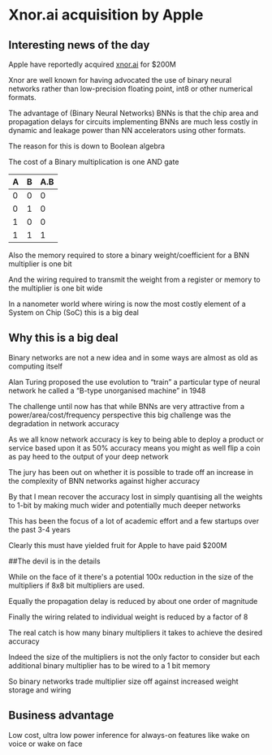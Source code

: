 # Xnor.ai acquisition by Apple

## Interesting news of the day

Apple have reportedly acquired [xnor.ai](https://xnor.ai) for $200M

Xnor are well known for having advocated the use of binary neural networks rather than low-precision floating point, int8 or other numerical formats.

The advantage of (Binary Neural Networks) BNNs is that the chip area and propagation delays for circuits implementing BNNs are much less costly in dynamic and leakage power than NN accelerators using other formats.  

The reason for this is down to Boolean algebra

The cost of a Binary multiplication is one AND gate

| A | B |A.B|
| - | - | - |
| 0 | 0 | 0 |
| 0 | 1 | 0 |
| 1 | 0 | 0 |
| 1 | 1 | 1 |

Also the memory required to store a binary weight/coefficient for a BNN multiplier is one bit

And the wiring required to transmit the weight from a register or memory to the multiplier is one bit wide

In a nanometer world where wiring is now the most costly element of a System on Chip (SoC) this is a big deal

## Why this is a big deal

Binary networks are not a new idea and in some ways are almost as old as computing itself

Alan Turing proposed the use evolution to “train” a particular type of neural network he called a “B-type unorganised machine” in 1948 

The challenge until now has that while BNNs are very attractive from a power/area/cost/frequency perspective this big challenge was the degradation in network accuracy

As we all know network accuracy is key to being able to deploy a product or service based upon it as 50% accuracy means you might as well flip a coin as pay heed to the output of your deep network

The jury has been out on whether it is possible to trade off an increase in the complexity of BNN networks against higher accuracy

By that I mean recover the accuracy lost in simply quantising all the weights to 1-bit by making much wider and potentially much deeper networks

This has been the focus of a lot of academic effort and a few startups over the past 3-4 years

Clearly this must have yielded fruit for Apple to have paid $200M

##The devil is in the details

While on the face of it there's a potential 100x reduction in the size of the multipliers 
if 8x8 bit multipliers are used. 

Equally the propagation delay is reduced by about one order of magnitude 

Finally the wiring related to individual weight is reduced by a factor of 8

The real catch is how many binary multipliers it takes to achieve the desired accuracy 

Indeed the size of the multipliers is not the only factor to consider but each additional binary multiplier has to be wired to a 1 bit memory

So binary networks trade multiplier size off against increased weight storage and wiring

## Business advantage

Low cost, ultra low power inference for always-on features like wake on voice or wake on face
